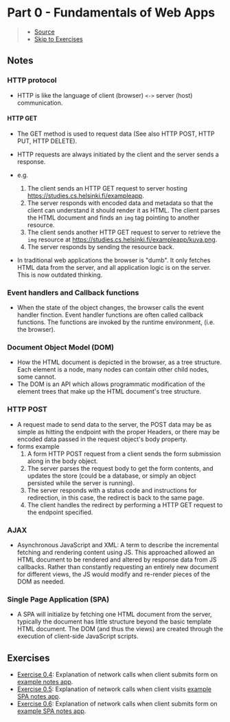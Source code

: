 # Part 0 - Fundamentals of Web Apps
> - [Source](https://fullstackopen.com/en/part0/fundamentals_of_web_apps)
> - [Skip to Exercises](#exercises)

## Notes
### HTTP protocol
- HTTP is like the language of client (browser) `<->` server (host) 
communication. 

#### HTTP GET
- The GET method is used to request data (See also HTTP POST, 
HTTP PUT, HTTP DELETE).
- HTTP requests are always initiated by the client 
and the server sends a response. 
- e.g. 
	1. The client sends an HTTP GET request to server hosting 
	https://studies.cs.helsinki.fi/exampleapp.
	1. The server responds with encoded data and metadata so that 
	the client can understand it should render it as HTML. The client parses 
	the HTML document and finds an `img` tag pointing to another resource.
	1. The client sends another HTTP GET request to server to retrieve the 
	`img` resource at https://studies.cs.helsinki.fi/exampleapp/kuva.png.
	1. The server responds by sending the resource back.

- In traditional web applications the browser is "dumb". It 
only fetches HTML data from the server, and all application 
logic is on the server. This is now outdated thinking.

### Event handlers and Callback functions
- When the state of the object changes, the browser calls the event 
handler finction. Event handler functions are often called callback functions. 
The functions are invoked by the runtime environment, (i.e. the browser).

### Document Object Model (DOM)
- How the HTML document is depicted in the browser, as a tree structure. Each element 
is a node, many nodes can contain other child nodes, some cannot.
- The DOM is an API which allows programmatic modification of the element 
trees that make up the HTML document's tree structure.

### HTTP POST 
- A request made to send data to the server, the POST data may be as simple as hitting 
the endpoint with the proper Headers, or there may be encoded data passed in the 
request object's body property.
- forms example
	1. A form HTTP POST request from a client sends the form submission along 
	in the body object.
	1. The server parses the request body to get the form contents, and updates the 
	store (could be a database, or simply an object persisted while the server is running).
	1. The server responds with a status code and instructions for redirection, in this case, 
	the redirect is back to the same page. 
	1. The client handles the redirect by performing a HTTP GET request to the endpoint 
	specified.

### AJAX

- Asynchronous JavaScript and XML: A term to describe the incremental fetching 
and rendering content using JS. This approached allowed an HTML document to be 
rendered and altered by response data from JS callbacks. Rather than constantly 
requesting an entirely new document for different views, the JS would modify and 
re-render pieces of the DOM as needed.

### Single Page Application (SPA)
- A SPA will initialize by fetching one HTML document from the server, typically 
the document has little structure beyond the basic template HTML document. The DOM 
(and thus the views) are created through the execution of client-side JavaScript scripts.

## Exercises
- [Exercise 0.4](./exercise-0.4): Explanation of network calls when client submits form on [example notes app](https://studies.cs.helsinki.fi/exampleapp/notes).
- [Exercise 0.5](./exercise-0.5): Explanation of network calls when client visits [example SPA notes app](https://studies.cs.helsinki.fi/exampleapp/spa).
- [Exercise 0.6](./exercise-0.6): Explanation of network calls when client submits form on [example SPA notes app](https://studies.cs.helsinki.fi/exampleapp/spa).
 
